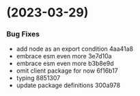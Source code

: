 #  (2023-03-29)


### Bug Fixes

* add node as an export condition 4aa41a8
* embrace esm even more 3e7d10a
* embrace esm even more b3b8e9d
* omit client package for now 6f16b17
* typing 8851307
* update package definitions 300a978



